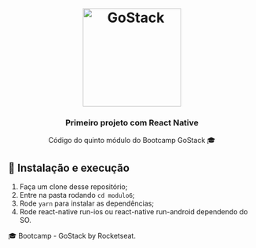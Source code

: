 <h1 align="center">
    <img alt="GoStack" src="https://rocketseat-cdn.s3-sa-east-1.amazonaws.com/bootcamp-header.png" width="200px" />
</h1>

<h3 align="center">
  Primeiro projeto com React Native
</h3>

<p align="center">Código do quinto módulo do Bootcamp GoStack 🎓</p>

## 🚀 Instalação e execução

1. Faça um clone desse repositório;
2. Entre na pasta rodando `cd modulo6`;
3. Rode `yarn` para instalar as dependências;
4. Rode react-native run-ios ou react-native run-android dependendo do SO.

🎓 Bootcamp - GoStack by Rocketseat.
